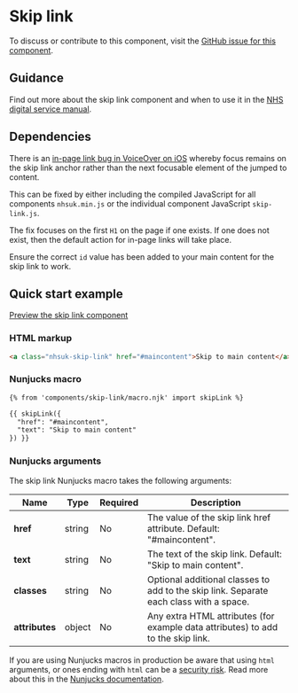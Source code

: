 # Skip link

To discuss or contribute to this component, visit the [GitHub issue for this component](https://github.com/nhsuk/nhsuk-frontend/issues/178).

## Guidance

Find out more about the skip link component and when to use it in the [NHS digital service manual](https://beta.nhs.uk/service-manual/styles-components-patterns/skip-link).

## Dependencies

There is an [in-page link bug in VoiceOver on iOS](https://bugs.webkit.org/show_bug.cgi?id=179011) whereby focus remains on the skip link anchor rather than
the next focusable element of the jumped to content.

This can be fixed by either including the compiled JavaScript for all components `nhsuk.min.js` or the individual component JavaScript `skip-link.js`.

The fix focuses on the first `H1` on the page if one exists. If one does not exist, then the default action for in-page links will take place.

Ensure the correct `id` value has been added to your main content for the skip link to work.

## Quick start example

[Preview the skip link component](https://nhsuk.github.io/nhsuk-frontend/components/skip-link/index.html)

### HTML markup

```html
<a class="nhsuk-skip-link" href="#maincontent">Skip to main content</a>
```

### Nunjucks macro

```html
{% from 'components/skip-link/macro.njk' import skipLink %}

{{ skipLink({
  "href": "#maincontent",
  "text": "Skip to main content"
}) }}
```

### Nunjucks arguments

The skip link Nunjucks macro takes the following arguments:

| Name                | Type     | Required  | Description  |
| --------------------|----------|-----------|--------------|
| **href**            | string   | No        | The value of the skip link href attribute. Default: "#maincontent". |
| **text**            | string   | No        | The text of the skip link. Default: "Skip to main content". |
| **classes**         | string   | No        | Optional additional classes to add to the skip link. Separate each class with a space. |
| **attributes**      | object   | No        | Any extra HTML attributes (for example data attributes) to add to the skip link. |

If you are using Nunjucks macros in production be aware that using `html` arguments, or ones ending with `html` can be a [security risk](https://developer.mozilla.org/en-US/docs/Glossary/Cross-site_scripting). Read more about this in the [Nunjucks documentation](https://mozilla.github.io/nunjucks/api.html#user-defined-templates-warning).
